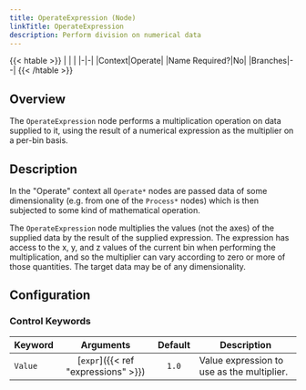 ```yaml
---
title: OperateExpression (Node)
linkTitle: OperateExpression
description: Perform division on numerical data
---
```


{{< htable >}}
| | |
|-|-|
|Context|Operate|
|Name Required?|No|
|Branches|--|
{{< /htable >}}

## Overview

The `OperateExpression` node performs a multiplication operation on data supplied to it, using the result of a numerical expression as the multiplier on a per-bin basis.

## Description

In the "Operate" context all `Operate*` nodes are passed data of some dimensionality (e.g. from one of the `Process*` nodes) which is then subjected to some kind of mathematical operation.

The `OperateExpression` node multiplies the values (not the axes) of the supplied data by the result of the supplied expression. The expression has access to the x, y, and z values of the current bin when performing the multiplication, and so the multiplier can vary according to zero or more of those quantities. The target data may be of any dimensionality.

## Configuration

### Control Keywords

|Keyword|Arguments|Default|Description|
|:------|:--:|:-----:|-----------|
|`Value`|[`expr`]({{< ref "expressions" >}})|`1.0`|Value expression to use as the multiplier.|
